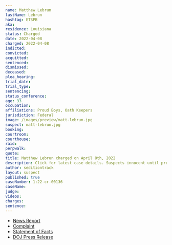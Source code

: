 ```yaml
---
name: Matthew Lebrun
lastName: Lebrun
hashtag: ETSPB
aka:
residence: Louisiana
status: Charged
date: 2022-04-08
charged: 2022-04-08
indicted:
convicted:
acquitted:
sentenced:
dismissed:
deceased:
plea_hearing:
trial_date:
trial_type:
sentencing:
status_conference:
age: 33
occupation:
affiliations: Proud Boys, Oath Keepers
jurisdiction: Federal
image: /images/preview/matt-lebrun.jpg
suspect: matt-lebrun.jpg
booking:
courtroom:
courthouse:
raid:
perpwalk:
quote:
title: Matthew Lebrun charged on April 8th, 2022
description: Click for latest case details. Suspects innocent until proven guilty.
author: seditiontrack
layout: suspect
published: true
caseNumber: 1:22-cr-00136
caseName:
judge:
videos:
charges:
sentence:
---
```


- [News Report](https://www.wtsp.com/article/news/crime/steven-miles-florida-jan-6-capitol-riot/67-f7854f44-8475-48b8-bb71-034c1d956d8e)
- [Complaint](https://www.justice.gov/usao-dc/case-multi-defendant/file/1494286/download)
- [Statement of Facts](https://www.justice.gov/usao-dc/case-multi-defendant/file/1494291/download)
- [DOJ Press Release](https://www.justice.gov/usao-dc/pr/florida-man-arrested-charges-assault-law-enforcement-officers-during-jan-6-capitol-breach)
